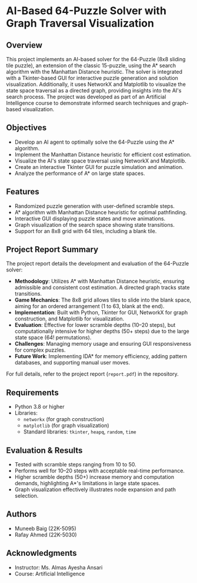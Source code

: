 # AI-Based 64-Puzzle Solver with Graph Traversal Visualization 

## Overview

This project implements an AI-based solver for the 64-Puzzle (8x8 sliding tile puzzle), an extension of the classic 15-puzzle, using the A\* search algorithm with the Manhattan Distance heuristic. The solver is integrated with a Tkinter-based GUI for interactive puzzle generation and solution visualization. Additionally, it uses NetworkX and Matplotlib to visualize the state space traversal as a directed graph, providing insights into the AI's search process. The project was developed as part of an Artificial Intelligence course to demonstrate informed search techniques and graph-based visualization.

## Objectives

- Develop an AI agent to optimally solve the 64-Puzzle using the A\* algorithm.
- Implement the Manhattan Distance heuristic for efficient cost estimation.
- Visualize the AI's state space traversal using NetworkX and Matplotlib.
- Create an interactive Tkinter GUI for puzzle simulation and animation.
- Analyze the performance of A\* on large state spaces.

## Features

- Randomized puzzle generation with user-defined scramble steps.
- A\* algorithm with Manhattan Distance heuristic for optimal pathfinding.
- Interactive GUI displaying puzzle states and move animations.
- Graph visualization of the search space showing state transitions.
- Support for an 8x8 grid with 64 tiles, including a blank tile.

## Project Report Summary

The project report details the development and evaluation of the 64-Puzzle solver:

- **Methodology**: Utilizes A\* with Manhattan Distance heuristic, ensuring admissible and consistent cost estimation. A directed graph tracks state transitions.
- **Game Mechanics**: The 8x8 grid allows tiles to slide into the blank space, aiming for an ordered arrangement (1 to 63, blank at the end).
- **Implementation**: Built with Python, Tkinter for GUI, NetworkX for graph construction, and Matplotlib for visualization.
- **Evaluation**: Effective for lower scramble depths (10–20 steps), but computationally intensive for higher depths (50+ steps) due to the large state space (64! permutations).
- **Challenges**: Managing memory usage and ensuring GUI responsiveness for complex puzzles.
- **Future Work**: Implementing IDA\* for memory efficiency, adding pattern databases, and supporting manual user moves.

For full details, refer to the project report (`report.pdf`) in the repository.

## Requirements

- Python 3.8 or higher
- Libraries:
  - `networkx` (for graph construction)
  - `matplotlib` (for graph visualization)
  - Standard libraries: `tkinter`, `heapq`, `random`, `time`

## Evaluation & Results

- Tested with scramble steps ranging from 10 to 50.
- Performs well for 10–20 steps with acceptable real-time performance.
- Higher scramble depths (50+) increase memory and computation demands, highlighting A\*'s limitations in large state spaces.
- Graph visualization effectively illustrates node expansion and path selection.

## Authors

- Muneeb Baig (22K-5095)
- Rafay Ahmed (22K-5030)

## Acknowledgments

- Instructor: Ms. Almas Ayesha Ansari
- Course: Artificial Intelligence
